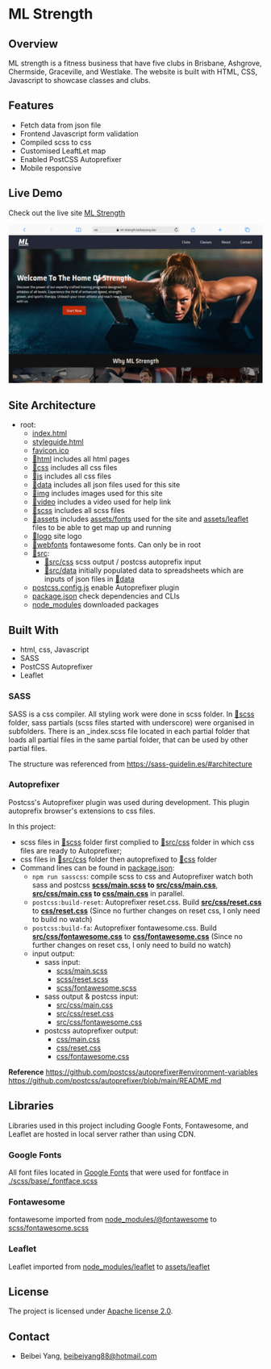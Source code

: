 # ML Strength

## Overview
ML strength is a fitness business that have five clubs in Brisbane, Ashgrove, Chermside, Graceville, and Westlake. The website is built with HTML, CSS, Javascript to showcase classes and clubs.

## Features
- Fetch data from json file
- Frontend Javascript form validation
- Compiled scss to css
- Customised LeaftLet map
- Enabled PostCSS Autoprefixer
- Mobile responsive

## Live Demo

Check out the live site [ML Strength](https://ml-strength.beibeiyang.dev/)

[![ML Strength](screenshot.png)](https://ml-strength.beibeiyang.dev/)


## Site Architecture
- root:
  - [index.html](./index.html)
  - [styleguide.html](./styleguide.html)
  - [favicon.ico](./favicon.ico)
  - [📁html](./html/) includes all html pages
  - [📁css](./css/) includes all css files
  - [📁js](./js/) includes all css files
  - [📁data](./data/) includes all json files used for this site
  - [📁img](./img/) includes images used for this site
  - [📁video](./video/) includes a video used for help link
  - [📁scss](./scss/) includes all scss files
  - [📁assets](./assets/) includes [assets/fonts](./assets/fonts/) used for the site and [assets/leaflet](./assets/leaflet/) files to be able to get map up and running
  - [📁logo](./logo/) site logo
  - [📁webfonts](./webfonts/) fontawesome fonts. Can only be in root
  - [📁src](./src/):
    - [📁src/css](./src/css/) scss output / postcss autoprefix input
    - [📁src/data](./src/data/) initially populated data to spreadsheets which are inputs of json files in [📁data](./data/)
  - [postcss.config.js](./postcss.config.js) enable Autoprefixer plugin
  - [package.json](./package.json) check dependencies and CLIs
  - [node_modules](./node_modules) downloaded packages


## Built With
- html, css, Javascript
- SASS
- PostCSS Autoprefixer
- Leaflet

### SASS
SASS is a css compiler. All styling work were done in scss folder.
In [📁scss](./scss) folder, sass partials (scss files started with underscore) were organised in subfolders. There is an _index.scss file located in each partial folder that loads all partial files in the same partial folder, that can be used by other partial files.

The structure was referenced from https://sass-guidelin.es/#architecture

### Autoprefixer
Postcss's Autoprefixer plugin was used during development. This plugin autoprefix browser's extensions to css files.

In this project:
- scss files in [📁scss](./scss/) folder first complied to [📁src/css](./src/css/) folder in which css files are ready to Autoprefixer;
- css files in [📁src/css](./src/css) folder then autoprefixed to [📁css](./css/) folder
- Command lines can be found in [package.json](./package.json):
  - `npm run sasscss`: compile scss to css and Autoprefixer watch both sass and postcss **[scss/main.scss](./scss/main.scss) to [src/css/main.css](./src/css/main.css)**, **[src/css/main.css](./src/css/main.css) to [css/main.css](./css/main.css)** in parallel.
  - `postcss:build-reset`: Autoprefixer reset.css. Build **[src/css/reset.css](./src/css/reset.css)** to **[css/reset.css](./css/reset.css)** (Since no further changes on reset css, I only need to build no watch)
  - `postcss:build-fa`: Autoprefixer fontawesome.css. Build **[src/css/fontawesome.css](./src/css/fontawesome.css)** to **[css/fontawesome.css](./css/fontawesome.css)** (Since no further changes on reset css, I only need to build no watch)
  - input output:
    - sass input: 
      - [scss/main.scss](./scss/main.scss)
      - [scss/reset.scss](./scss/main.scss)
      - [scss/fontawesome.scss](./scss/fontawesome.scss)
    - sass output & postcss input: 
      - [src/css/main.css](./src/css/main.css)
      - [src/css/reset.css](./src/css/reset.css)
      - [src/css/fontawesome.css](.src/css/fontawesome.css)
    - postcss autoprefixer output:
      - [css/main.css](./css/main.css)
      - [css/reset.css](./css/main.css)
      - [css/fontawesome.css](./css/main.css)


**Reference**
https://github.com/postcss/autoprefixer#environment-variables
https://github.com/postcss/autoprefixer/blob/main/README.md

## Libraries
Libraries used in this project including Google Fonts, Fontawesome, and Leaflet are hosted in local server rather than using CDN.

### Google Fonts
All font files located in [Google Fonts](./assets/fonts/) that were used for fontface in [./scss/base/_fontface.scss](./scss/base/_fontface.scss)

### Fontawesome
fontawesome imported from [node_modules/@fontawesome](./node_modules/@fortawesome) to [scss/fontawesome.scss](./scss/fontawesome.scss)

### Leaflet
Leaflet imported from [node_modules/leaflet](./node_modules/leaflet/) to [assets/leaflet](./assets/leaflet/)

## License
The project is licensed under [Apache license 2.0](https://www.apache.org/licenses/LICENSE-2.0.txt).

## Contact
- Beibei Yang, [beibeiyang88@hotmail.com](mailto:beibeiyang88@hotmail.com)
